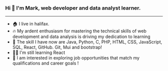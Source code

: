 ### Hi 👋 I'm Mark, web developer and data analyst learner.
------------
* 🏠 I live in halifax.
* 🔥 My ardent enthusiasm for mastering the technical skills of web development and data analysis is driving my dedication to learning
* 💪 The skill I have now are Java, Python, C, PHP, HTML, CSS, JavaScript, SQL, React, GitHub. Git, Mui and bootstrap!
* 🧑‍💻 I'm still learning React
* 👋 I am interested in exploring job opportunities that match my qualifications and career goals !
